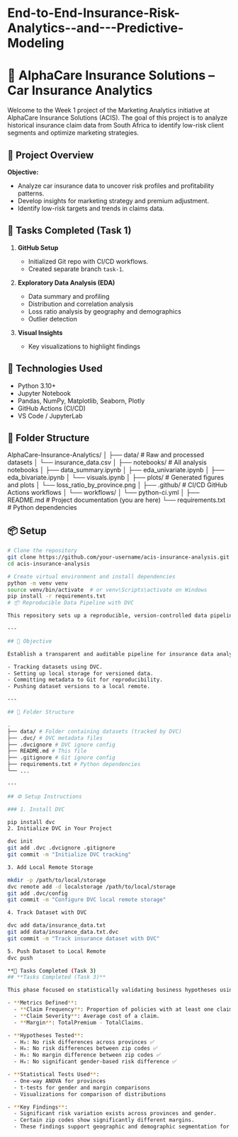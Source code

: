 # End-to-End-Insurance-Risk-Analytics--and---Predictive-Modeling
# 🚗 AlphaCare Insurance Solutions – Car Insurance Analytics

Welcome to the Week 1 project of the Marketing Analytics initiative at AlphaCare Insurance Solutions (ACIS). The goal of this project is to analyze historical insurance claim data from South Africa to identify low-risk client segments and optimize marketing strategies.

## 📁 Project Overview

**Objective:**  
- Analyze car insurance data to uncover risk profiles and profitability patterns.
- Develop insights for marketing strategy and premium adjustment.
- Identify low-risk targets and trends in claims data.

## 📌 Tasks Completed (Task 1)

1. **GitHub Setup**
   - Initialized Git repo with CI/CD workflows.
   - Created separate branch `task-1`.

2. **Exploratory Data Analysis (EDA)**
   - Data summary and profiling
   - Distribution and correlation analysis
   - Loss ratio analysis by geography and demographics
   - Outlier detection

3. **Visual Insights**
   - Key visualizations to highlight findings

## 🔧 Technologies Used

- Python 3.10+
- Jupyter Notebook
- Pandas, NumPy, Matplotlib, Seaborn, Plotly
- GitHub Actions (CI/CD)
- VS Code / JupyterLab

## 📂 Folder Structure

AlphaCare-Insurance-Analytics/
│
├── data/ # Raw and processed datasets
│ └── insurance_data.csv
│
├── notebooks/ # All analysis notebooks
│ ├── data_summary.ipynb
│ ├── eda_univariate.ipynb
│ ├── eda_bivariate.ipynb
│ └── visuals.ipynb
│
├── plots/ # Generated figures and plots
│ └── loss_ratio_by_province.png
│
├── .github/ # CI/CD GitHub Actions workflows
│ └── workflows/
│ └── python-ci.yml
│
├── README.md # Project documentation (you are here)
└── requirements.txt # Python dependencies



## 📦 Setup

```bash
# Clone the repository
git clone https://github.com/your-username/acis-insurance-analysis.git
cd acis-insurance-analysis

# Create virtual environment and install dependencies
python -m venv venv
source venv/bin/activate  # or venv\Scripts\activate on Windows
pip install -r requirements.txt
# 📦 Reproducible Data Pipeline with DVC

This repository sets up a reproducible, version-controlled data pipeline using [Data Version Control (DVC)](https://dvc.org/), ensuring auditability, traceability, and compliance — essential for finance and insurance workflows.

---

## 🧾 Objective

Establish a transparent and auditable pipeline for insurance data analysis by:

- Tracking datasets using DVC.
- Setting up local storage for versioned data.
- Committing metadata to Git for reproducibility.
- Pushing dataset versions to a local remote.

---

## 📁 Folder Structure

.
├── data/ # Folder containing datasets (tracked by DVC)
├── .dvc/ # DVC metadata files
├── .dvcignore # DVC ignore config
├── README.md # This file
├── .gitignore # Git ignore config
├── requirements.txt # Python dependencies
└── ...

---

## ⚙️ Setup Instructions

### 1. Install DVC

pip install dvc
2. Initialize DVC in Your Project

dvc init
git add .dvc .dvcignore .gitignore
git commit -m "Initialize DVC tracking"

3. Add Local Remote Storage

mkdir -p /path/to/local/storage
dvc remote add -d localstorage /path/to/local/storage
git add .dvc/config
git commit -m "Configure DVC local remote storage"

4. Track Dataset with DVC

dvc add data/insurance_data.txt
git add data/insurance_data.txt.dvc
git commit -m "Track insurance dataset with DVC"

5. Push Dataset to Local Remote
dvc push

**📌 Tasks Completed (Task 3) 
## **Tasks Completed (Task 3)**

This phase focused on statistically validating business hypotheses using A/B testing methods:

- **Metrics Defined**:
  - **Claim Frequency**: Proportion of policies with at least one claim.
  - **Claim Severity**: Average cost of a claim.
  - **Margin**: TotalPremium - TotalClaims.

- **Hypotheses Tested**:
  - H₀: No risk differences across provinces ✅
  - H₀: No risk differences between zip codes ✅
  - H₀: No margin difference between zip codes ✅
  - H₀: No significant gender-based risk difference ✅

- **Statistical Tests Used**:
  - One-way ANOVA for provinces
  - t-tests for gender and margin comparisons
  - Visualizations for comparison of distributions

- **Key Findings**:
  - Significant risk variation exists across provinces and gender.
  - Certain zip codes show significantly different margins.
  - These findings support geographic and demographic segmentation for targeted premium adjustments.
